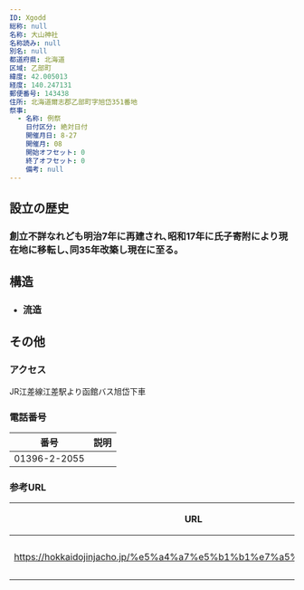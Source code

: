 ```yaml
---
ID: Xgodd
総称: null
名称: 大山神社
名称読み: null
別名: null
都道府県: 北海道
区域: 乙部町
緯度: 42.005013
経度: 140.247131
郵便番号: 143438
住所: 北海道爾志郡乙部町字旭岱351番地
祭事:
  - 名称: 例祭
    日付区分: 絶対日付
    開催月日: 8-27
    開催月: 08
    開始オフセット: 0
    終了オフセット: 0
    備考: null
---
```


## 設立の歴史

### 創立不詳なれども明治7年に再建され､昭和17年に氏子寄附により現在地に移転し､同35年改築し現在に至る。

## 構造

- ### 流造

## その他

### アクセス

JR江差線江差駅より函館バス旭岱下車

### 電話番号

| 番号         | 説明 |
| ------------ | ---- |
| 01396-2-2055 |      |

### 参考URL

| URL                                                               | 説明   |
| ----------------------------------------------------------------- | ------ |
| https://hokkaidojinjacho.jp/%e5%a4%a7%e5%b1%b1%e7%a5%9e%e7%a4%be/ | 神社庁 |

